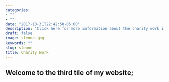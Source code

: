 ```yaml
---
categories:
- ""
- ""
date: "2017-10-31T22:42:50-05:00"
description: "Click here for more information about the charity work i have done/do"
draft: false
image: sleone.jpg
keywords: ""
slug: sleone
title: Charity Work
---
```


## **Welcome to the third tile of my website;**

